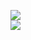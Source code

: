 [![](https://img.shields.io/badge/Made%20With-Github%20Spray-lightgrey.svg?style=for-the-badge&logo=github)](https://github.com/Annihil/github-spray#18772)  
[![](https://i.imgur.com/2DrTn0Z.gif)](https://github.com/Annihil/github-spray)